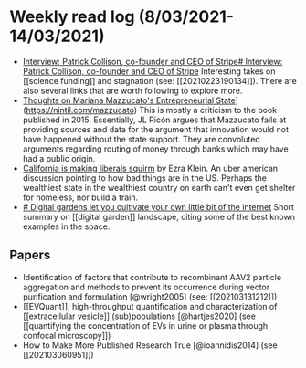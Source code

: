 # Weekly read log (8/03/2021-14/03/2021)
- [Interview: Patrick Collison, co-founder and CEO of Stripe# Interview: Patrick Collison, co-founder and CEO of Stripe](https://noahpinion.substack.com/p/interview-patrick-collison-co-founder)
    Interesting takes on [[science funding]] and stagnation (see: [[20210223190134]]). There are also several links that are worth following to explore more.  
- [Thoughts on Mariana Mazzucato's Entrepreneurial State](https://nintil.com/mazzucato)](https://nintil.com/mazzucato)
    This is mostly a criticism to the book published in 2015. Essentially, JL Ricón argues that Mazzucato fails at providing sources and data for the argument that innovation would not have happened without the state support. They are convoluted arguments regarding routing of money through banks which may have had a public origin. 
- [California is making liberals squirm](https://www.nytimes.com/2021/02/11/opinion/california-san-francisco-schools.html) by Ezra Klein. An uber american discussion pointing to how bad things are in the US. Perhaps the wealthiest state in the wealthiest country on earth can't even get shelter for homeless, nor build a train. 
- [# Digital gardens let you cultivate your own little bit of the internet](https://www.technologyreview.com/2020/09/03/1007716/digital-gardens-let-you-cultivate-your-own-little-bit-of-the-internet/) Short summary on [[digital garden]] landscape, citing some of the best known examples in the space. 

## Papers
- Identification of factors that contribute to recombinant AAV2 particle aggregation and methods to prevent its occurrence during vector purification and formulation [@wright2005] (see: [[202103131212]])
- [[EVQuant]]; high-throughput quantification and characterization of [[extracellular vesicle]] (sub)populations [@hartjes2020] (see [[quantifying the concentration of EVs in urine or plasma through confocal microscopy]])
- How to Make More Published Research True [@ioannidis2014] (see [[202103060951]])